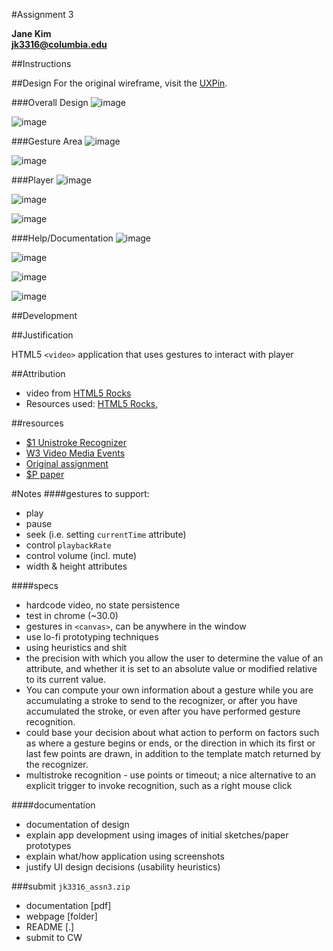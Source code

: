 #Assignment 3

**Jane Kim**  
**jk3316@columbia.edu**

##Instructions

##Design
For the original wireframe, visit the [UXPin](http://app.uxpin.com/2dbad5b0f5e911d61e5d8e67ece4a404c4a43376/4634561).

###Overall Design
![image](screenshots/overall.png)

![image](screenshots/responsiveness.png)

###Gesture Area
![image](screenshots/gesture.png)

![image](screenshots/gesture_c.png)

###Player
![image](screenshots/player_overlay.png)

![image](screenshots/progress.png)

![image](screenshots/volume.png)

###Help/Documentation
![image](screenshots/info.png)

![image](screenshots/info_c.png)

![image](screenshots/expanded.png)

![image](screenshots/key_c.png)


##Development

##Justification

HTML5 `<video>` application that uses gestures to interact with player

##Attribution
* video from [HTML5 Rocks](http://www.html5rocks.com/en/tutorials/video/basics/)
* Resources used: [HTML5 Rocks](http://www.html5rocks.com/en/tutorials/video/basics/),

##resources
* [$1 Unistroke Recognizer](http://depts.washington.edu/aimgroup/proj/dollar/)
* [W3 Video Media Events](http://www.w3.org/2010/05/video/mediaevents.html)
* [Original assignment](http://graphics.cs.columbia.edu/courses/csw4170/assn3-13f.htm)
* [$P paper](http://faculty.washington.edu/wobbrock/pubs/icmi-12.pdf)


#Notes
####gestures to support:
* play
* pause
* seek (i.e. setting `currentTime` attribute)
* control `playbackRate`
* control volume (incl. mute)
* width & height attributes

####specs
* hardcode video, no state persistence
* test in chrome (~30.0)
* gestures in `<canvas>`, can be anywhere in the window
* use lo-fi prototyping techniques
* using heuristics and shit
* the precision with which you allow the user to determine the value of an attribute, and whether it is set to an absolute value or modified relative to its current value.
* You can compute your own information about a gesture while you are accumulating a stroke to send to the recognizer, or after you have accumulated the stroke, or even after you have performed gesture recognition.
* could base your decision about what action to perform on factors such as where a gesture begins or ends, or the direction in which its first or last few points are drawn, in addition to the template match returned by the recognizer.
* multistroke recognition - use points or timeout; a nice alternative to an explicit trigger to invoke recognition, such as a right mouse click

####documentation
* documentation of design
* explain app development using images of initial sketches/paper prototypes
* explain what/how application using screenshots
* justify UI design decisions (usability heuristics)


###submit `jk3316_assn3.zip`
* documentation [pdf]
* webpage [folder]
* README [.]
* submit to CW
